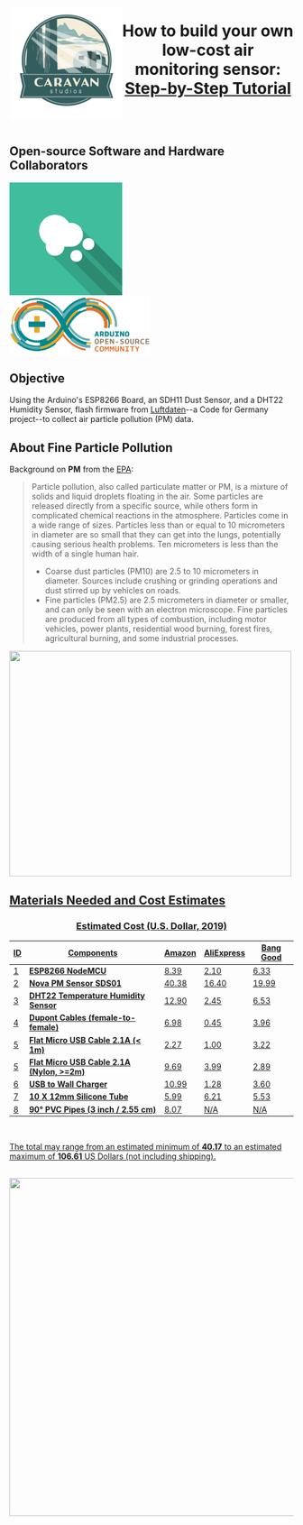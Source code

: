 <a href="https://www.caravanstudios.org/about" target=_blank title="Caravan Studios"><img align="left" width="200" height="200" src="img/csLogo.png" target=_blank/></a>
# <center>How to build your own low-cost air monitoring sensor: <a href="https://hpnunes.com/caravanStudios_SensorAssemblyTutorial/#/" target=_blank>Step-by-Step Tutorial</a></center>
<br>
<br>

## Open-source Software and Hardware Collaborators
<div>
<a href="https://luftdaten.info/kontakt/" target=_blank title="Luftdaten's contact page" target=_blank><img align="center" src="img/luftdatenLogo.png" width="200"/></a>&nbsp;&nbsp;&nbsp;&nbsp;&nbsp;&nbsp;&nbsp;&nbsp;&nbsp;&nbsp;&nbsp;&nbsp;&nbsp;&nbsp;&nbsp;&nbsp;<a href="https://www.arduino.cc/en/Main/FAQ#toc2" target=_blank><img align="center" src="img/ArduinoCommunityLogo.png" width="250" title="Arduino" target=_blank/></a> 
</div>
  
## Objective
Using the Arduino's ESP8266 Board, an SDH11 Dust Sensor, and a DHT22 Humidity Sensor, flash firmware from <a href="https://luftdaten.info/en/home-en/" target=_blank>Luftdaten</a>--a Code for Germany project--to collect air particle pollution (PM) data.

## About Fine Particle Pollution
Background on <b>PM</b> from the <a href="https://www.airnow.gov/index.cfm?action=aqibasics.particle" target=_blank>EPA</a>:
> Particle pollution, also called particulate matter or PM, is a mixture of solids and liquid droplets floating in the air. Some particles are released directly from a specific source, while others form in complicated chemical reactions in the atmosphere.
Particles come in a wide range of sizes. Particles less than or equal to 10 micrometers in diameter are so small that they can get into the lungs, potentially causing serious health problems. Ten micrometers is less than the width of a single human hair.
>* Coarse dust particles (PM10) are 2.5 to 10 micrometers in diameter. Sources include crushing or grinding operations and dust stirred up by vehicles on roads.
>* Fine particles (PM2.5) are 2.5 micrometers in diameter or smaller, and can only be seen with an electron microscope. Fine particles are produced from all types of combustion, including motor vehicles, power plants, residential wood burning, forest fires, agricultural burning, and some industrial processes.

<a href="https://www.airnow.gov/index.cfm?action=aqibasics.particle" target=_blank title="AirNow"><img align='center' width="500" height="400" src="https://www.airnow.gov/images/pmwidthgraphic.jpg">

## Materials Needed and Cost Estimates
### <center>Estimated Cost (U.S. Dollar, 2019)</center>

ID | Components | [Amazon](https://www.amazon.com/) | [AliExpress](https://www.aliexpress.com/) | [Bang Good](https://www.banggood.com/)
---------- | ---------- | ---------- | ---------- | ----------
1 |**ESP8266 NodeMCU** | [8.39](https://www.amazon.com/HiLetgo-Internet-Development-Wireless-Micropython/dp/B010N1SPRK/ref=sr_1_fkmr1_1?ie=UTF8&qid=1531435207&sr=8-1-fkmr1&keywords=NodeMCU+ESP8266%2C+CPU%2FWLAN) | [2.10](https://www.aliexpress.com/item/V2-4M-4FLASH-NodeMcu-Lua-WIFI-Networking-development-board-Based-ESP8266/32647690484.html?spm=2114.search0104.3.3.4b42611dnjxtKv&ws_ab_test=searchweb0_0,searchweb201602_4_10065_10130_10068_10890_10547_319_10546_317_10548_10545_10696_453_10084_454_10083_10618_10307_537_536_10059_10884_10887_321_322_10103,searchweb201603_52,ppcSwitch_0&algo_expid=183e6096-c759-41fc-852d-729d2a62f662-0&algo_pvid=183e6096-c759-41fc-852d-729d2a62f662&transAbTest=ae803_3) | [6.33](https://www.banggood.com/NodeMcu-Lua-WIFI-Internet-Things-Development-Board-Based-ESP8266-CP2102-Wireless-Module-p-1097112.html?rmmds=search&cur_warehouse=USA)
2 |**Nova PM Sensor SDS01** | [40.38](https://www.amazon.com/SHAPB-Precision-Quality-Detection-Sensors/dp/B07P8THRKF/ref=sr_1_fkmr0_1?keywords=Nova+PM+Sensor+SDS01&qid=1557251736&s=gateway&sr=8-1-fkmr0) | [16.40](https://www.aliexpress.com/item/Nova-PM-sensor-SDS011-High-precision-laser-pm2-5-air-quality-detection-sensor-module-Super-dust/32894938003.html?spm=2114.search0104.3.2.3e406beb9tLZpo&ws_ab_test=searchweb0_0,searchweb201602_4_10065_10130_10068_10890_10547_319_10546_317_10548_10545_10696_453_10084_454_10083_10618_10307_537_536_10059_10884_10887_321_322_10103,searchweb201603_52,ppcSwitch_0&algo_expid=c2725975-415a-4c8e-a391-d06089ff037a-0&algo_pvid=c2725975-415a-4c8e-a391-d06089ff037a&transAbTest=ae803_3) | [19.99](https://www.banggood.com/Geekcreit-Nova-PM-Sensor-SDS011-High-Precision-Laser-PM2_5-Air-Quality-Detection-Sensor-Module-Tester-p-1144246.html?akmClientCountry=America&stayold=1&cur_warehouse=CN)
3 |**DHT22 Temperature Humidity Sensor** |[12.90](https://www.amazon.com/Gowoops-Temperature-Humidity-Measurement-Raspberry/dp/B073F472JL/ref=sr_1_3?ie=UTF8&qid=1531772763&sr=8-3&keywords=DHT22%2C+temperature+%26+humidity) | [2.45](https://www.aliexpress.com/item/Digital-Temperature-and-Humidity-Sensor-DHT11-DHT22-AM2302B-AM2301-AM2320-Temperature-and-Humidity-Sensor-For-Arduino/32901733917.html?spm=2114.search0104.3.3.743c28ectzbY9s&ws_ab_test=searchweb0_0,searchweb201602_4_10065_10130_10068_10890_10547_319_10546_317_10548_10545_10696_453_10084_454_10083_10618_10307_537_536_10059_10884_10887_321_322_10103,searchweb201603_52,ppcSwitch_0&algo_expid=d8fa3558-d481-43e4-bb6c-8a76ee6f36d9-0&algo_pvid=d8fa3558-d481-43e4-bb6c-8a76ee6f36d9&transAbTest=ae803_3)|[6.53](https://www.banggood.com/Wholesale-DHT22-AM2302-Digital-Temperature-Humidity-Sensor-Replace-SHT11-SHT15-Logger-p-47240.html?rmmds=search&cur_warehouse=USA)
4 |**Dupont Cables (female-to-female)** |[6.98](https://www.amazon.com/EDGELEC-Breadboard-Optional-Assorted-Multicolored/dp/B07GD312VG/ref=sr_1_3?keywords=dupont%2Bcables%2Bfemale&qid=1555004496&s=gateway&sr=8-3&th=1) | [0.45](https://www.aliexpress.com/item/Dupont-Jumper-wire-10CM-20CM-30CM-Male-to-Male-Female-to-Male-Female-to-Female-Jumper/32962785036.html?spm=2114.search0104.3.3.b1917b69tJuUn7&ws_ab_test=searchweb0_0,searchweb201602_4_10065_10130_10068_10890_10547_319_10546_317_10548_10545_10696_453_10084_454_10083_10618_10307_537_536_10059_10884_10887_321_322_10103,searchweb201603_52,ppcSwitch_0&algo_expid=0522aa0a-90d1-49b4-b960-2457aa198629-0&algo_pvid=0522aa0a-90d1-49b4-b960-2457aa198629&transAbTest=ae803_3)|[3.96](https://www.banggood.com/40pcs-20cm-Female-to-Female-Jumper-Cable-Dupont-Wire-For-Arduino-p-75612.html?rmmds=search&cur_warehouse=USA)
5 |**Flat Micro USB Cable 2.1A (< 1m)** |[2.27](https://www.amazon.com/gp/offer-listing/B07RDKT23C/ref=dp_olp_0?ie=UTF8&condition=all&qid=1557254394&sr=8-1) | [1.00](https://www.aliexpress.com/item/Essager-Flat-Micro-USB-Cable-For-Xiaomi-Redmi-Samsung-2-4A-Fast-Charging-Microusb-Data-Charger/32902424617.html?spm=2114.search0104.3.3.4eee4e5f5LscMj&ws_ab_test=searchweb0_0,searchweb201602_4_10065_10130_10068_10890_10547_319_10546_317_10548_10545_10696_453_10084_454_10083_10618_10307_537_536_10059_10884_10887_321_322_10103,searchweb201603_52,ppcSwitch_0&algo_expid=a32e3f37-73a0-448a-9893-e4596054bbdb-0&algo_pvid=a32e3f37-73a0-448a-9893-e4596054bbdb&transAbTest=ae803_3)|[3.22](https://www.banggood.com/Blitzwolf-BW-MT2-Micro-USB-Flat-Fast-Charging-Data-Cable-With-Type-C-Adapter-For-Phone-Tablet-p-1383475.html?rmmds=search&ID=45763&cur_warehouse=CN)
5 |**Flat Micro USB Cable 2.1A (Nylon, >=2m)** |[9.69](https://www.amazon.com/iSeekerKit-charger-Charging-Samsung-Motorola/dp/B01EL6YDUQ/ref=sr_1_4?keywords=Flat+Micro+USB+Cable+2.1A+nylon&qid=1557254554&s=gateway&sr=8-4) | [3.99](https://www.aliexpress.com/item/Remax-Flat-Micro-USB-Cable-2-1A-1m-Fast-Charging-Nylon-USB-Sync-Data-Mobile-Phone/32951139559.html?spm=2114.search0104.3.3.70254a02LR9JFY&ws_ab_test=searchweb0_0,searchweb201602_4_10065_10130_10068_10890_10547_319_10546_317_10548_10545_10696_453_10084_454_10083_10618_10307_537_536_10059_10884_10887_321_322_10103,searchweb201603_52,ppcSwitch_0&algo_expid=de539cc2-1a41-40a7-b136-b7457831da1c-0&algo_pvid=de539cc2-1a41-40a7-b136-b7457831da1c&transAbTest=ae803_3)|[2.89](https://www.banggood.com/--p-1459267.html?akmClientCountry=America&rmmds=search&ID=22444706&cur_warehouse=CN)
6 |**USB to Wall Charger** |[10.99](https://www.amazon.com/Charger-3-Pack-Adapter-Samsung-Motorola/dp/B07437M5QQ/ref=sr_1_4?ie=UTF8&qid=1531775014&sr=8-4&keywords=usb+power+adapter) |[1.28](https://www.aliexpress.com/item/Dual-USB-Cell-Mobile-Phone-Charger-5V2-1A-1A-EU-US-Plug-Wall-Power-Adapter-for/32807780731.html?spm=2114.search0104.3.123.27695189gevSGp&ws_ab_test=searchweb0_0,searchweb201602_4_10065_10130_10068_10890_10547_319_10546_317_10548_10545_10696_453_10084_454_10083_10618_10307_537_536_10059_10884_10887_321_322_10103,searchweb201603_52,ppcSwitch_0&algo_expid=b8328427-a08d-4bed-9a42-50d1345ca12b-16&algo_pvid=b8328427-a08d-4bed-9a42-50d1345ca12b&transAbTest=ae803_3)|[3.60](https://www.banggood.com/Mini-USB-5V1A-Home-Travel-Wall-Charger-Power-Charging-Adapter-US-plug-p-1017168.html?rmmds=search&ID=513872&cur_warehouse=USA)
7 |**10 X 12mm Silicone Tube** |[5.99](https://www.amazon.com/uxcell-Silicone-Flexible-Translucent-Transfer/dp/B01N3YIQ0Y/ref=sr_1_9?keywords=silicone+tube&qid=1555955060&s=gateway&sr=8-9) | [6.21](https://www.aliexpress.com/item/6-4-7-8-9-10-mm-x-9-10-11-12-13-14-mm-Transparent/32988340459.html?spm=2114.search0104.3.8.5f7e26350wWfig&ws_ab_test=searchweb0_0,searchweb201602_4_10065_10130_10068_10890_10547_319_10546_317_10548_10545_10696_453_10084_454_10083_10618_10307_537_536_10059_10884_10887_321_322_10103,searchweb201603_52,ppcSwitch_0&algo_expid=9c7ca7c6-680b-43f8-859b-ef04f86b21cb-1&algo_pvid=9c7ca7c6-680b-43f8-859b-ef04f86b21cb&transAbTest=ae803_3) | [5.53](https://www.banggood.com/5M-Silicon-Tube-5mm8mm10mm12mm15mm-for-WS2812B-5050-3528-2835-5630-LED-Strip-Light-p-1007818.html?rmmds=search&ID=3632&cur_warehouse=CN)
8 |**90° PVC Pipes (3 inch / 2.55 cm)** |[8.07](https://www.amazon.com/NDS-3P02-3-Inch-Sewer-90-Degree/dp/B00HXHALO8/ref=sr_1_1?s=lawn-garden&ie=UTF8&qid=1531767949&sr=1-1&keywords=90+Degree+PVC+Pipe+3inch) | N/A|N/A
<br>

The total may range from an estimated minimum of <b>40.17</b> to an estimated maximum of <b>106.61</b> US Dollars (not including shipping).

## 
<img align="center" width="600" height="600" src="img/goodjob1.gif">
